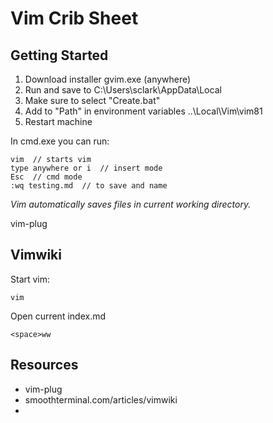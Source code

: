 # Vim Crib Sheet

## Getting Started

1. Download installer gvim.exe (anywhere)
2. Run and save to C:\Users\sclark\AppData\Local
3. Make sure to select "Create.bat"
4. Add to "Path" in environment variables ..\Local\Vim\vim81
5. Restart machine

In cmd.exe you can run:
```
vim  // starts vim
type anywhere or i  // insert mode
Esc  // cmd mode
:wq testing.md  // to save and name
```

_Vim automatically saves files in current working directory._

vim-plug

## Vimwiki
Start vim:
```
vim
```
Open current index.md
```
<space>ww
```

## Resources
- vim-plug
- smoothterminal.com/articles/vimwiki
-

